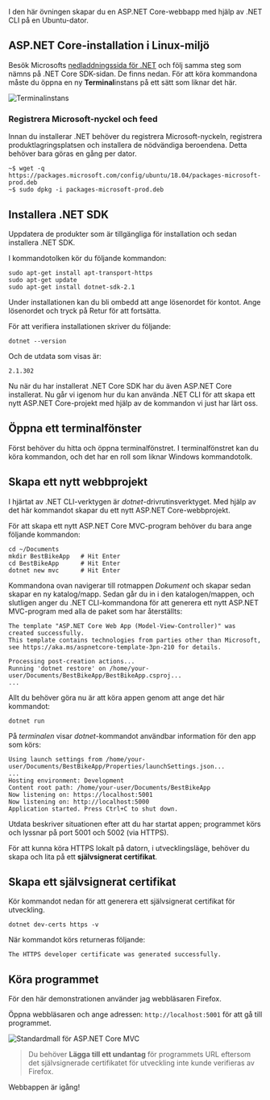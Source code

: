 I den här övningen skapar du en ASP.NET Core-webbapp med hjälp av .NET CLI på en Ubuntu-dator.

## <a name="aspnet-core-installation-on-linux-environment"></a>ASP.NET Core-installation i Linux-miljö

Besök Microsofts [nedladdningssida för .NET](https://www.microsoft.com/net/download) och följ samma steg som nämns på .NET Core SDK-sidan. De finns nedan. För att köra kommandona måste du öppna en ny **Terminal**instans på ett sätt som liknar det här.

![Terminalinstans](../media-draft/5-terminal-instance.PNG)

### <a name="register-microsoft-key-and-feed"></a>Registrera Microsoft-nyckel och feed

Innan du installerar .NET behöver du registrera Microsoft-nyckeln, registrera produktlagringsplatsen och installera de nödvändiga beroendena. Detta behöver bara göras en gång per dator.

```console
~$ wget -q https://packages.microsoft.com/config/ubuntu/18.04/packages-microsoft-prod.deb
~$ sudo dpkg -i packages-microsoft-prod.deb
```

## <a name="install-net-sdk"></a>Installera .NET SDK

Uppdatera de produkter som är tillgängliga för installation och sedan installera .NET SDK.

I kommandotolken kör du följande kommandon:

```console
sudo apt-get install apt-transport-https
sudo apt-get update
sudo apt-get install dotnet-sdk-2.1
```

Under installationen kan du bli ombedd att ange lösenordet för kontot. Ange lösenordet och tryck på Retur för att fortsätta.

För att verifiera installationen skriver du följande:

```console
dotnet --version
```

Och de utdata som visas är:

```console
2.1.302
```

Nu när du har installerat .NET Core SDK har du även ASP.NET Core installerat. Nu går vi igenom hur du kan använda .NET CLI för att skapa ett nytt ASP.NET Core-projekt med hjälp av de kommandon vi just har lärt oss.

## <a name="open-a-terminal-window"></a>Öppna ett terminalfönster

Först behöver du hitta och öppna terminalfönstret. I terminalfönstret kan du köra kommandon, och det har en roll som liknar Windows kommandotolk.

## <a name="create-a-new-web-project"></a>Skapa ett nytt webbprojekt

I hjärtat av .NET CLI-verktygen är *dotnet*-drivrutinsverktyget. Med hjälp av det här kommandot skapar du ett nytt ASP.NET Core-webbprojekt.

För att skapa ett nytt ASP.NET Core MVC-program behöver du bara ange följande kommandon:

```console
cd ~/Documents
mkdir BestBikeApp   # Hit Enter
cd BestBikeApp      # Hit Enter
dotnet new mvc      # Hit Enter
```

Kommandona ovan navigerar till rotmappen *Dokument* och skapar sedan skapar en ny katalog/mapp. Sedan går du in i den katalogen/mappen, och slutligen anger du .NET CLI-kommandona för att generera ett nytt ASP.NET MVC-program med alla de paket som har återställts:

```console
The template "ASP.NET Core Web App (Model-View-Controller)" was created successfully.
This template contains technologies from parties other than Microsoft, see https://aka.ms/aspnetcore-template-3pn-210 for details.

Processing post-creation actions...
Running 'dotnet restore' on /home/your-user/Documents/BestBikeApp/BestBikeApp.csproj...
...
```

Allt du behöver göra nu är att köra appen genom att ange det här kommandot:

```console
dotnet run
```

På *terminalen* visar *dotnet*-kommandot användbar information för den app som körs:

```console
Using launch settings from /home/your-user/Documents/BestBikeApp/Properties/launchSettings.json...
...
Hosting environment: Development
Content root path: /home/your-user/Documents/BestBikeApp
Now listening on: https://localhost:5001
Now listening on: http://localhost:5000
Application started. Press Ctrl+C to shut down.
```

Utdata beskriver situationen efter att du har startat appen; programmet körs och lyssnar på port 5001 och 5002 (via HTTPS).

För att kunna köra HTTPS lokalt på datorn, i utvecklingsläge, behöver du skapa och lita på ett **självsignerat certifikat**.

## <a name="create-a-self-signed-certificate"></a>Skapa ett självsignerat certifikat

Kör kommandot nedan för att generera ett självsignerat certifikat för utveckling.

```console
dotnet dev-certs https -v
```

När kommandot körs returneras följande:

```console
The HTTPS developer certificate was generated successfully.
```

## <a name="run-the-application"></a>Köra programmet

För den här demonstrationen använder jag webbläsaren Firefox.

Öppna webbläsaren och ange adressen: `http://localhost:5001` för att gå till programmet.

![Standardmall för ASP.NET Core MVC](../media-draft/5-asp-core-mvc-default-template.PNG)

> Du behöver **Lägga till ett undantag** för programmets URL eftersom det självsignerade certifikatet för utveckling inte kunde verifieras av Firefox.

Webbappen är igång!
